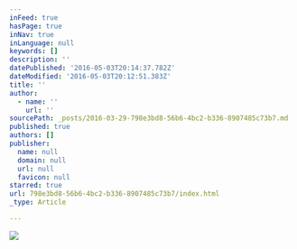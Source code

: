 ```yaml
---
inFeed: true
hasPage: true
inNav: true
inLanguage: null
keywords: []
description: ''
datePublished: '2016-05-03T20:14:37.782Z'
dateModified: '2016-05-03T20:12:51.383Z'
title: ''
author:
  - name: ''
    url: ''
sourcePath: _posts/2016-03-29-798e3bd8-56b6-4bc2-b336-8907485c73b7.md
published: true
authors: []
publisher:
  name: null
  domain: null
  url: null
  favicon: null
starred: true
url: 798e3bd8-56b6-4bc2-b336-8907485c73b7/index.html
_type: Article

---
```

![](https://the-grid-user-content.s3-us-west-2.amazonaws.com/b436ffae-208a-45f8-9e9a-b5c62bfb3e52.png)